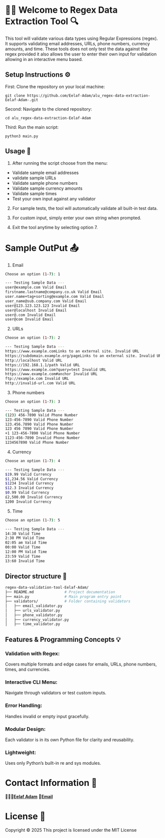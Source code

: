 # 👋🏽 Welcome to Regex Data Extraction Tool 🔍

This tool will validate various data types using Regular Expressions (regex). It supports validating email addresses, URLs, phone numbers, currency amounts, and time. These tools does not only test the data against the regex provided it also allows the user to enter their own input for validation allowing in an interactive menu based.

## Setup Instructions ⚙️

First: Clone the repository on your local machine:
```
git clone https://github.com/Eelaf-Adam/alu_regex-data-extraction-Eelaf-Adam-.git
```

Second: Navigate to the cloned repository:
```
cd alu_regex-data-extraction-Eelaf-Adam
```

Third: Run the main script:
```
python3 main.py
```

## Usage 🔐
1. After running the script choose from the menu:
  - Validate sample email addresses
  - validate sample URLs
  - Validate sample phone numbers
  - Validate sample currency amounts
  - Validate sample times
  - Test your own input against any validator
    
2. For sample tests, the tool will automatically validate all built-in test data.

3. For custom input, simply enter your own string when prompted.

4. Exit the tool anytime by selecting option 7.

# Sample OutPut 📤

1. Email 
```sh
Choose an option (1-7): 1

--- Testing Sample Data ---
user@example.com Valid Email
firstname.lastname@company.co.uk Valid Email
user.name+tag+sorting@example.com Valid Email
user_name@sub.company.com Valid Email
user@123.123.123.123 Invalid Email
user@localhost Invalid Email
user@.com Invalid Email
user@com Invalid Email
```

2. URLs
```sh
Choose an option (1-7): 2

--- Testing Sample Data ---
https://www.example.comLinks to an external site. Invalid URL
https://subdomain.example.org/pageLinks to an external site. Invalid URL
http://localhost Valid URL
https://192.168.1.1/path Valid URL
https://www.example.com?query=test Invalid URL
https://www.example.com#anchor Invalid URL
ftp://example.com Invalid URL
http://invalid-url.com Valid URL
```

3. Phone numbers
```sh
Choose an option (1-7): 3

--- Testing Sample Data ---
(123) 456-7890 Valid Phone Number
123-456-7890 Valid Phone Number
123.456.7890 Valid Phone Number
123 456 7890 Valid Phone Number
+1 123-456-7890 Valid Phone Number
1123-456-7890 Invalid Phone Number
1234567890 Valid Phone Number
```

4. Currency 
```sh
Choose an option (1-7): 4

--- Testing Sample Data ---
$19.99 Valid Currency
$1,234.56 Valid Currency
$1234 Invalid Currency
$12.3 Invalid Currency
$0.99 Valid Currency
£2,500.00 Invalid Currency
1200 Invalid Currency
```

5. Time 
```sh
Choose an option (1-7): 5

--- Testing Sample Data ---
14:30 Valid Time
2:30 PM Valid Time
02:05 am Valid Time
00:00 Valid Time
12:00 PM Valid Time
23:59 Valid Time
13:60 Invalid Time
```

## Director structure 📂
```sh
regex-data-validation-tool-Eelaf-Adam/
├── README.md              # Project documentation
├── main.py                # Main program entry point
├── validators/            # Folder containing validators
│   ├── email_validator.py
│   ├── urls_validator.py
│   ├── phone_validator.py
│   ├── currency_validator.py
│   ├── time_validator.py

```
## Features & Programming Concepts 💡

### Validation with Regex:  
Covers multiple formats and edge cases for emails, URLs, phone numbers, times, and currencies.

### Interactive CLI Menu:
Navigate through validators or test custom inputs.

### Error Handling: 
Handles invalid or empty input gracefully.

### Modular Design: 
Each validator is in its own Python file for clarity and reusability.

### Lightweight: 
Uses only Python’s built-in re and sys modules.

# Contact Information 🌟
👩🏽‍💻[**Eelaf Adam**](https://github.com/Eelaf-Adam)
📧[**Email**](e.adam@alustudent.com)

# License 📑
Copyright © 2025
This project is licensed under the MIT License




















